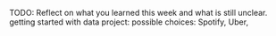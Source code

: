 TODO: Reflect on what you learned this week and what is still unclear.
getting started with data project:
possible choices: Spotify, Uber, 